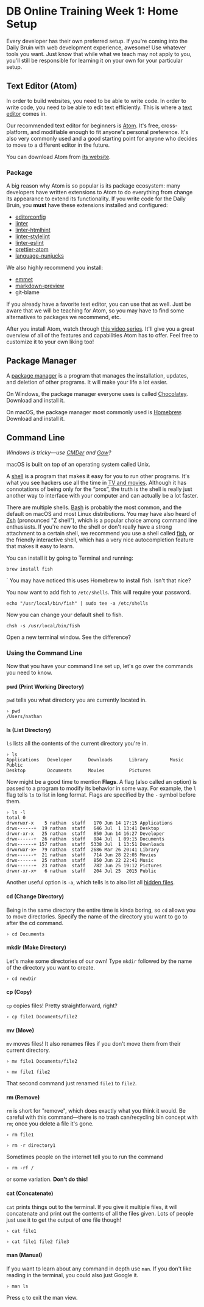 # DB Online Training Week 1: Home Setup

Every developer has their own preferred setup. If you're coming into the Daily Bruin with web development experience, awesome! Use whatever tools you want. Just know that while what we teach may not apply to you, you'll still be responsible for learning it on your own for your particular setup.

## Text Editor (Atom)

In order to build websites, you need to be able to write code. In order to write code, you need to be able to edit text efficiently. This is where a [text editor](https://en.wikipedia.org/wiki/Text_editor) comes in.

Our recommended text editor for beginners is [Atom](https://atom.io). It's free, cross-platform, and modifiable enough to fit anyone's personal preference. It's also very commonly used and a good starting point for anyone who decides to move to a different editor in the future.

You can download Atom from [its website](https://atom.io).

### Package
A big reason why Atom is so popular is its package ecosystem: many developers have written extensions to Atom to do everything from change its appearance to extend its functionality. If you write code for the Daily Bruin, you __must__ have these extensions installed and configured:

- [editorconfig](https://atom.io/packages/editorconfig)
- [linter](https://atom.io/packages/linter)
- [linter-htmlhint](https://atom.io/packages/linter-htmlhint)
- [linter-stylelint](https://atom.io/packages/linter-stylelint)
- [linter-eslint](https://atom.io/packages/linter-eslint)
- [prettier-atom]()
- [language-nunjucks]()

We also highly recommend you install:

- [emmet](https://atom.io/packages/emmet)
- [markdown-preview](https://atom.io/packages/markdown-preview)
- git-blame


If you already have a favorite text editor, you can use that as well. Just be aware that we will be teaching for Atom, so you may have to find some alternatives to packages we recommend, etc.

After you install Atom, watch through [this video series](https://www.youtube.com/playlist?list=PLLnpHn493BHHf0w8uGu9NM8LPf498ZvL_). It'll give you a great overview of all of the features and capabilities Atom has to offer. Feel free to customize it to your own liking too!

## Package Manager

A [package manager](https://en.wikipedia.org/wiki/Package_manager) is a program that manages the installation, updates, and deletion of other programs. It will make your life a lot easier.

On Windows, the package manager everyone uses is called [Chocolatey](https://chocolatey.org). Download and install it.

On macOS, the package manager most commonly used is [Homebrew](https://brew.sh). Download and install it.

## Command Line

*Windows is tricky—use [CMDer](http://cmder.net) and [Gow](https://github.com/bmatzelle/gow)?*

macOS is built on top of an operating system called Unix.

A [shell](https://en.wikipedia.org/wiki/Unix_shell) is a program that makes it easy for you to run other programs. It's what you see hackers use all the time in [TV and movies](https://www.youtube.com/watch?v=PGjLhOhMLXc). Although it has connotations of being only for the “pros”, the truth is the shell is really just another way to interface with your computer and can actually be a lot faster.

There are multiple shells. [Bash](https://en.wikipedia.org/wiki/Bash_%28Unix_shell%29) is probably the most common, and the default on macOS and most Linux distributions. You may have also heard of [Zsh](https://en.wikipedia.org/wiki/Z_shell) (pronounced "Z shell"), which is a popular choice among command line enthusiasts. If you're new to the shell or don't really have a strong attachment to a certain shell, we recommend you use a shell called [fish](https://en.wikipedia.org/wiki/Friendly_interactive_shell), or the friendly interactive shell, which has a very nice autocompletion feature that makes it easy to learn.

You can install it by going to Terminal and running:

```shell
brew install fish
```
`
You may have noticed this uses Homebrew to install fish. Isn't that nice?

You now want to add fish to `/etc/shells`. This will require your password.

```shell
echo "/usr/local/bin/fish" | sudo tee -a /etc/shells
```

Now you can change your default shell to fish.

```shell
chsh -s /usr/local/bin/fish
```

Open a new terminal window. See the difference?

### Using the Command Line
Now that you have your command line set up, let's go over the commands you need to know.

#### pwd (Print Working Directory)
`pwd` tells you what directory you are currently located in. 

```shell
› pwd
/Users/nathan
```

#### ls (List Directory)
`ls` lists all the contents of the current directory you're in.

```shell
› ls
Applications   Developer      Downloads      Library        Music          Public
Desktop        Documents      Movies         Pictures
```

Now might be a good time to mention **Flags**. A flag (also called an option) is passed to a program to modify its behavior in some way. For example, the `l` flag tells `ls` to list in long format. Flags are specified by the `-` symbol before them.

```shell
› ls -l
total 0
drwxrwxr-x    5 nathan  staff   170 Jun 14 17:15 Applications
drwx------+  19 nathan  staff   646 Jul  1 13:41 Desktop
drwxr-xr-x   25 nathan  staff   850 Jun 14 16:27 Developer
drwx------+  26 nathan  staff   884 Jul  1 09:15 Documents
drwx------+ 157 nathan  staff  5338 Jul  1 13:51 Downloads
drwxrwxr-x+  79 nathan  staff  2686 Mar 26 20:41 Library
drwx------+  21 nathan  staff   714 Jun 28 22:05 Movies
drwx------+  25 nathan  staff   850 Jun 22 22:41 Music
drwx------+  23 nathan  staff   782 Jun 25 19:12 Pictures
drwxr-xr-x+   6 nathan  staff   204 Jul 25  2015 Public
```

Another useful option is `-a`, which tells ls to also list all [hidden files](https://en.wikipedia.org/wiki/Hidden_file_and_hidden_directory).

#### cd (Change Directory)
Being in the same directory the entire time is kinda boring, so `cd` allows you to move directories. Specify the name of the directory you want to go to after the cd command.

```shell
› cd Documents
```

#### mkdir (Make Directory)
Let's make some directories of our own! Type `mkdir` followed by the name of the directory you want to create.

```shell
› cd newDir
```

#### cp (Copy)
`cp` copies files! Pretty straightforward, right?

```shell
› cp file1 Documents/file2
```

#### mv (Move)
`mv` moves files! It also renames files if you don't move them from their current directory.

```shell
› mv file1 Documents/file2
```

```shell
› mv file1 file2
```

That second command just renamed `file1` to `file2`.

#### rm (Remove)
`rm` is short for "remove", which does exactly what you think it would. Be careful with this command—there is no trash can/recycling bin concept with `rm`; once you delete a file it's gone.

```shell
› rm file1
```

```shell
› rm -r directory1
```

Sometimes people on the internet tell you to run the command

```shell
› rm -rf /
```

or some variation. __Don't do this!__

#### cat (Concatenate)
`cat` prints things out to the terminal. If you give it multiple files, it will concatenate and print out the contents of all the files given. Lots of people just use it to get the output of one file though!

```shell
› cat file1
```

```shell
› cat file1 file2 file3
```

#### man (Manual)
If you want to learn about any command in depth use `man`. If you don't like reading in the terminal, you could also just Google it.

```shell
› man ls
```

Press `q` to exit the man view.

